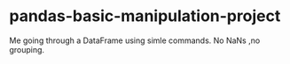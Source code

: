 # pandas-basic-manipulation-project
Me going through a DataFrame using simle commands. No NaNs ,no grouping.
